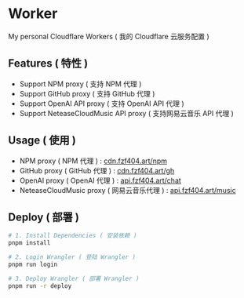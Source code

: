# Worker

My personal Cloudflare Workers ( 我的 Cloudflare 云服务配置 )

## Features ( 特性 )

- Support NPM proxy ( 支持 NPM 代理 )
- Support GitHub proxy ( 支持 GitHub 代理 )
- Support OpenAI API proxy ( 支持 OpenAI API 代理 )
- Support NeteaseCloudMusic API proxy ( 支持网易云音乐 API 代理 )

## Usage ( 使用 )

- NPM proxy ( NPM 代理 ) : [cdn.fzf404.art/npm](https://cdn.fzf404.art/npm)
- GitHub proxy ( GitHub 代理 ) : [cdn.fzf404.art/gh](https://cdn.fzf404.art/gh)
- OpenAI proxy ( OpenAI 代理 ) : [api.fzf404.art/chat](https://api.fzf404.art/chat)
- NeteaseCloudMusic proxy ( 网易云音乐代理 ) : [api.fzf404.art/music](https://api.fzf404.art/music)

## Deploy ( 部署 )

```bash
# 1. Install Dependencies ( 安装依赖 )
pnpm install

# 2. Login Wrangler ( 登陆 Wrangler )
pnpm run login

# 3. Deploy Wrangler ( 部署 Wrangler )
pnpm run -r deploy
```
